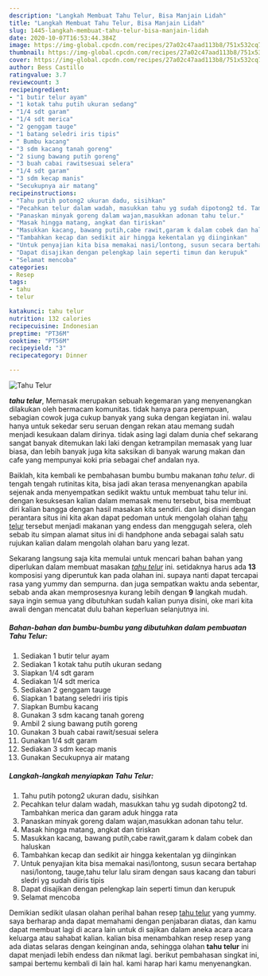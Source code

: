 ```yaml
---
description: "Langkah Membuat Tahu Telur, Bisa Manjain Lidah"
title: "Langkah Membuat Tahu Telur, Bisa Manjain Lidah"
slug: 1445-langkah-membuat-tahu-telur-bisa-manjain-lidah
date: 2020-10-07T16:53:44.384Z
image: https://img-global.cpcdn.com/recipes/27a02c47aad113b8/751x532cq70/tahu-telur-foto-resep-utama.jpg
thumbnail: https://img-global.cpcdn.com/recipes/27a02c47aad113b8/751x532cq70/tahu-telur-foto-resep-utama.jpg
cover: https://img-global.cpcdn.com/recipes/27a02c47aad113b8/751x532cq70/tahu-telur-foto-resep-utama.jpg
author: Bess Castillo
ratingvalue: 3.7
reviewcount: 3
recipeingredient:
- "1 butir telur ayam"
- "1 kotak tahu putih ukuran sedang"
- "1/4 sdt garam"
- "1/4 sdt merica"
- "2 genggam tauge"
- "1 batang seledri iris tipis"
- " Bumbu kacang"
- "3 sdm kacang tanah goreng"
- "2 siung bawang putih goreng"
- "3 buah cabai rawitsesuai selera"
- "1/4 sdt garam"
- "3 sdm kecap manis"
- "Secukupnya air matang"
recipeinstructions:
- "Tahu putih potong2 ukuran dadu, sisihkan"
- "Pecahkan telur dalam wadah, masukkan tahu yg sudah dipotong2 td. Tambahkan merica dan garam aduk hingga rata"
- "Panaskan minyak goreng dalam wajan,masukkan adonan tahu telur."
- "Masak hingga matang, angkat dan tiriskan"
- "Masukkan kacang, bawang putih,cabe rawit,garam k dalam cobek dan haluskan"
- "Tambahkan kecap dan sedikit air hingga kekentalan yg diinginkan"
- "Untuk penyajian kita bisa memakai nasi/lontong, susun secara bertahap nasi/lontong, tauge,tahu telur lalu siram dengan saus kacang dan taburi sledri yg sudah diiris tipis"
- "Dapat disajikan dengan pelengkap lain seperti timun dan kerupuk"
- "Selamat mencoba"
categories:
- Resep
tags:
- tahu
- telur

katakunci: tahu telur 
nutrition: 132 calories
recipecuisine: Indonesian
preptime: "PT36M"
cooktime: "PT56M"
recipeyield: "3"
recipecategory: Dinner

---
```



![Tahu Telur](https://img-global.cpcdn.com/recipes/27a02c47aad113b8/751x532cq70/tahu-telur-foto-resep-utama.jpg)

<b><i>tahu telur</i></b>, Memasak merupakan sebuah kegemaran yang menyenangkan dilakukan oleh bermacam komunitas. tidak hanya para perempuan, sebagian cowok juga cukup banyak yang suka dengan kegiatan ini. walau hanya untuk sekedar seru seruan dengan rekan atau memang sudah menjadi kesukaan dalam dirinya. tidak asing lagi dalam dunia chef sekarang sangat banyak ditemukan laki laki dengan ketrampilan memasak yang luar biasa, dan lebih banyak juga kita saksikan di banyak warung makan dan cafe yang mempunyai koki pria sebagai chef andalan nya.

Baiklah, kita kembali ke pembahasan bumbu bumbu makanan <i>tahu telur</i>. di tengah tengah rutinitas kita, bisa jadi akan terasa menyenangkan apabila sejenak anda menyempatkan sedikit waktu untuk membuat tahu telur ini. dengan kesuksesan kalian dalam memasak menu tersebut, bisa membuat diri kalian bangga dengan hasil masakan kita sendiri. dan lagi disini dengan perantara situs ini kita akan dapat pedoman untuk mengolah olahan <u>tahu telur</u> tersebut menjadi makanan yang endess dan menggugah selera, oleh sebab itu simpan alamat situs ini di handphone anda sebagai salah satu rujukan kalian dalam mengolah olahan baru yang lezat.




Sekarang langsung saja kita memulai untuk mencari bahan bahan yang diperlukan dalam membuat masakan <u><i>tahu telur</i></u> ini. setidaknya harus ada <b>13</b> komposisi yang diperuntuk kan pada olahan ini. supaya nanti dapat tercapai rasa yang yummy dan sempurna. dan juga sempatkan waktu anda sebentar, sebab anda akan memprosesnya kurang lebih dengan <b>9</b> langkah mudah. saya ingin semua yang dibutuhkan sudah kalian punya disini, oke mari kita awali dengan mencatat dulu bahan keperluan selanjutnya ini.

<!--inarticleads1-->

##### Bahan-bahan dan bumbu-bumbu yang dibutuhkan dalam pembuatan Tahu Telur:

1. Sediakan 1 butir telur ayam
1. Sediakan 1 kotak tahu putih ukuran sedang
1. Siapkan 1/4 sdt garam
1. Sediakan 1/4 sdt merica
1. Sediakan 2 genggam tauge
1. Siapkan 1 batang seledri iris tipis
1. Siapkan  Bumbu kacang
1. Gunakan 3 sdm kacang tanah goreng
1. Ambil 2 siung bawang putih goreng
1. Gunakan 3 buah cabai rawit/sesuai selera
1. Gunakan 1/4 sdt garam
1. Sediakan 3 sdm kecap manis
1. Gunakan Secukupnya air matang




<!--inarticleads2-->

##### Langkah-langkah menyiapkan Tahu Telur:

1. Tahu putih potong2 ukuran dadu, sisihkan
1. Pecahkan telur dalam wadah, masukkan tahu yg sudah dipotong2 td. Tambahkan merica dan garam aduk hingga rata
1. Panaskan minyak goreng dalam wajan,masukkan adonan tahu telur.
1. Masak hingga matang, angkat dan tiriskan
1. Masukkan kacang, bawang putih,cabe rawit,garam k dalam cobek dan haluskan
1. Tambahkan kecap dan sedikit air hingga kekentalan yg diinginkan
1. Untuk penyajian kita bisa memakai nasi/lontong, susun secara bertahap nasi/lontong, tauge,tahu telur lalu siram dengan saus kacang dan taburi sledri yg sudah diiris tipis
1. Dapat disajikan dengan pelengkap lain seperti timun dan kerupuk
1. Selamat mencoba




Demikian sedikit ulasan olahan perihal bahan resep <u>tahu telur</u> yang yummy. saya berharap anda dapat memahami dengan penjabaran diatas, dan kamu dapat membuat lagi di acara lain untuk di sajikan dalam aneka acara acara keluarga atau sahabat kalian. kalian bisa menambahkan resep resep yang ada diatas selaras dengan keinginan anda, sehingga olahan <b>tahu telur</b> ini dapat menjadi lebih endess dan nikmat lagi. berikut pembahasan singkat ini, sampai bertemu kembali di lain hal. kami harap hari kamu menyenangkan.
